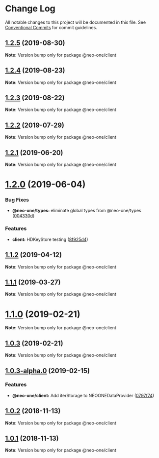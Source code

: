 # Change Log

All notable changes to this project will be documented in this file.
See [Conventional Commits](https://conventionalcommits.org) for commit guidelines.

## [1.2.5](https://github.com/neo-one-suite/neo-one/compare/@neo-one/client@1.2.4...@neo-one/client@1.2.5) (2019-08-30)

**Note:** Version bump only for package @neo-one/client





## [1.2.4](https://github.com/neo-one-suite/neo-one/compare/@neo-one/client@1.2.3...@neo-one/client@1.2.4) (2019-08-23)

**Note:** Version bump only for package @neo-one/client





## [1.2.3](https://github.com/neo-one-suite/neo-one/compare/@neo-one/client@1.2.2...@neo-one/client@1.2.3) (2019-08-22)

**Note:** Version bump only for package @neo-one/client





## [1.2.2](https://github.com/neo-one-suite/neo-one/compare/@neo-one/client@1.2.1...@neo-one/client@1.2.2) (2019-07-29)

**Note:** Version bump only for package @neo-one/client





## [1.2.1](https://github.com/neo-one-suite/neo-one/compare/@neo-one/client@1.2.0...@neo-one/client@1.2.1) (2019-06-20)

**Note:** Version bump only for package @neo-one/client





# [1.2.0](https://github.com/neo-one-suite/neo-one/compare/@neo-one/client@1.1.2...@neo-one/client@1.2.0) (2019-06-04)


### Bug Fixes

* **@neo-one/types:** eliminate global types from @neo-one/types ([004330d](https://github.com/neo-one-suite/neo-one/commit/004330d))


### Features

* **client:** HDKeyStore testing ([8f925d4](https://github.com/neo-one-suite/neo-one/commit/8f925d4))





## [1.1.2](https://github.com/neo-one-suite/neo-one/compare/@neo-one/client@1.1.1...@neo-one/client@1.1.2) (2019-04-12)

**Note:** Version bump only for package @neo-one/client





## [1.1.1](https://github.com/neo-one-suite/neo-one/compare/@neo-one/client@1.1.0...@neo-one/client@1.1.1) (2019-03-27)

**Note:** Version bump only for package @neo-one/client





# [1.1.0](https://github.com/neo-one-suite/neo-one/compare/@neo-one/client@1.0.3...@neo-one/client@1.1.0) (2019-02-21)

**Note:** Version bump only for package @neo-one/client





## [1.0.3](https://github.com/neo-one-suite/neo-one/compare/@neo-one/client@1.0.3-alpha.0...@neo-one/client@1.0.3) (2019-02-21)

**Note:** Version bump only for package @neo-one/client





## [1.0.3-alpha.0](https://github.com/neo-one-suite/neo-one/compare/@neo-one/client@1.0.2...@neo-one/client@1.0.3-alpha.0) (2019-02-15)


### Features

* **@neo-one/client:** Add iterStorage to NEOONEDataProvider ([0797f74](https://github.com/neo-one-suite/neo-one/commit/0797f74))





## [1.0.2](https://github.com/neo-one-suite/neo-one/compare/@neo-one/client@1.0.1...@neo-one/client@1.0.2) (2018-11-13)

**Note:** Version bump only for package @neo-one/client





## [1.0.1](https://github.com/neo-one-suite/neo-one/compare/@neo-one/client@1.0.0...@neo-one/client@1.0.1) (2018-11-13)

**Note:** Version bump only for package @neo-one/client

